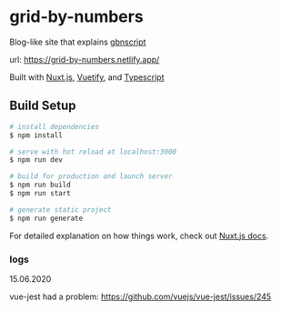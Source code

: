 # grid-by-numbers

Blog-like site that explains [gbnscript](https://github.com/yyyk/gbnscript)

url: https://grid-by-numbers.netlify.app/

Built with [Nuxt.js](https://nuxtjs.org/), [Vuetify](https://vuetifyjs.com), and [Typescript](https://www.typescriptlang.org/)

>

## Build Setup

```bash
# install dependencies
$ npm install

# serve with hot reload at localhost:3000
$ npm run dev

# build for production and launch server
$ npm run build
$ npm run start

# generate static project
$ npm run generate
```

For detailed explanation on how things work, check out [Nuxt.js docs](https://nuxtjs.org).

### logs

15.06.2020

vue-jest had a problem: https://github.com/vuejs/vue-jest/issues/245

